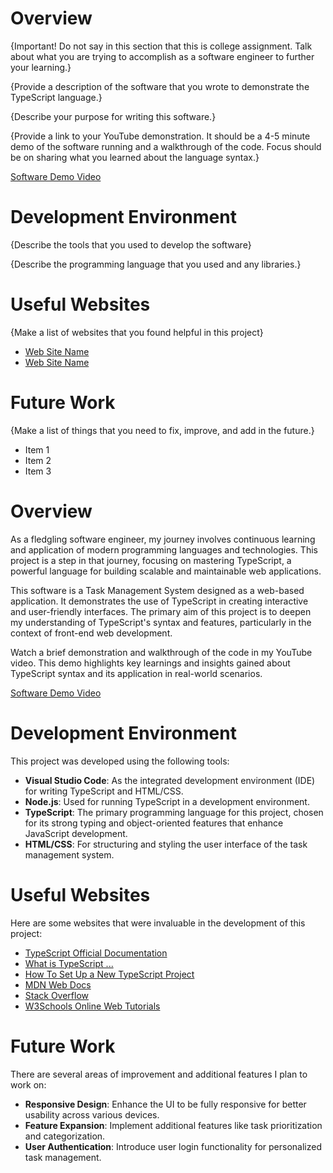# Overview
{Important! Do not say in this section that this is college assignment. Talk about what you are trying to accomplish as a software engineer to further your learning.}

{Provide a description of the software that you wrote to demonstrate the TypeScript language.}

{Describe your purpose for writing this software.}

{Provide a link to your YouTube demonstration. It should be a 4-5 minute demo of the software running and a walkthrough of the code. Focus should be on sharing what you learned about the language syntax.}

[Software Demo Video](http://youtube.link.goes.here)

# Development Environment

{Describe the tools that you used to develop the software}

{Describe the programming language that you used and any libraries.}

# Useful Websites

{Make a list of websites that you found helpful in this project}

- [Web Site Name](http://url.link.goes.here)
- [Web Site Name](http://url.link.goes.here)

# Future Work

{Make a list of things that you need to fix, improve, and add in the future.}

- Item 1
- Item 2
- Item 3

# Overview

As a fledgling software engineer, my journey involves continuous learning and application of modern programming languages and technologies. This project is a step in that journey, focusing on mastering TypeScript, a powerful language for building scalable and maintainable web applications.

This software is a Task Management System designed as a web-based application. It demonstrates the use of TypeScript in creating interactive and user-friendly interfaces. The primary aim of this project is to deepen my understanding of TypeScript's syntax and features, particularly in the context of front-end web development.

Watch a brief demonstration and walkthrough of the code in my YouTube video. This demo highlights key learnings and insights gained about TypeScript syntax and its application in real-world scenarios.

[Software Demo Video](http://youtube.link.goes.here)

# Development Environment

This project was developed using the following tools:
- **Visual Studio Code**: As the integrated development environment (IDE) for writing TypeScript and HTML/CSS.
- **Node.js**: Used for running TypeScript in a development environment.
- **TypeScript**: The primary programming language for this project, chosen for its strong typing and object-oriented features that enhance JavaScript development.
- **HTML/CSS**: For structuring and styling the user interface of the task management system.

# Useful Websites

Here are some websites that were invaluable in the development of this project:

- [TypeScript Official Documentation](https://www.typescriptlang.org/docs/)
- [What is TypeScript ...](https://www.contentful.com/blog/what-is-typescript-and-why-should-you-use-it/#:~:text=TypeScript%20extends%20JavaScript%20and%20improves,%2C%20tuple%2C%20generics%2C%20etc.)
- [How To Set Up a New TypeScript Project](https://www.digitalocean.com/community/tutorials/typescript-new-project)
- [MDN Web Docs](https://developer.mozilla.org/)
- [Stack Overflow](https://stackoverflow.com/)
- [W3Schools Online Web Tutorials](https://www.w3schools.com/)

# Future Work

There are several areas of improvement and additional features I plan to work on:

- **Responsive Design**: Enhance the UI to be fully responsive for better usability across various devices.
- **Feature Expansion**: Implement additional features like task prioritization and categorization.
- **User Authentication**: Introduce user login functionality for personalized task management.

